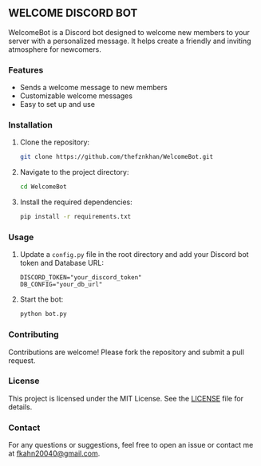 ## WELCOME DISCORD BOT
WelcomeBot is a Discord bot designed to welcome new members to your server with a personalized message. It helps create a friendly and inviting atmosphere for newcomers.

### Features
- Sends a welcome message to new members
- Customizable welcome messages
- Easy to set up and use

### Installation
1. Clone the repository:
    ```bash
    git clone https://github.com/thefznkhan/WelcomeBot.git
    ```
2. Navigate to the project directory:
    ```bash
    cd WelcomeBot
    ```
3. Install the required dependencies:
    ```bash
    pip install -r requirements.txt
    ```

### Usage
1. Update a `config.py` file in the root directory and add your Discord bot token and Database URL:
    ```
    DISCORD_TOKEN="your_discord_token"
    DB_CONFIG="your_db_url"
    ```
2. Start the bot:
    ```bash
    python bot.py
    ```

### Contributing
Contributions are welcome! Please fork the repository and submit a pull request.

### License
This project is licensed under the MIT License. See the [LICENSE](LICENSE) file for details.

### Contact
For any questions or suggestions, feel free to open an issue or contact me at [fkahn20040@gmail.com](mailto:fkhan20040l@gmail.com).